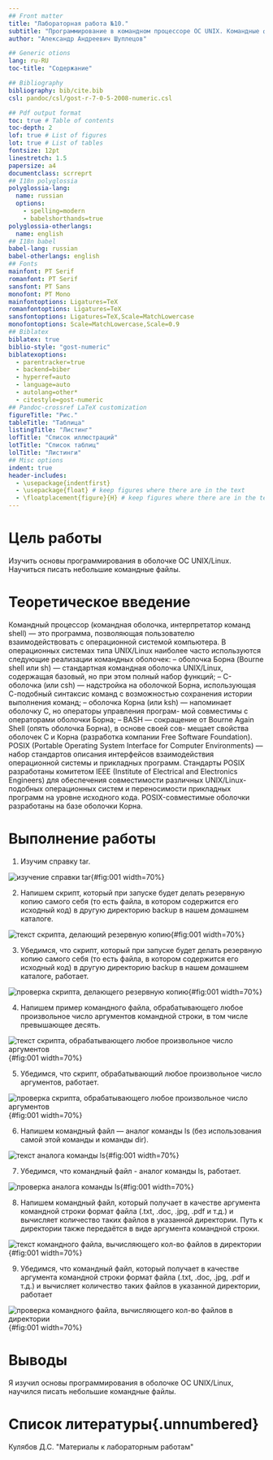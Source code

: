 ```yaml
---
## Front matter
title: "Лабораторная работа №10."
subtitle: "Программирование в командном процессоре ОС UNIX. Командные файлы."
author: "Александр Андреевич Шуплецов"

## Generic otions
lang: ru-RU
toc-title: "Содержание"

## Bibliography
bibliography: bib/cite.bib
csl: pandoc/csl/gost-r-7-0-5-2008-numeric.csl

## Pdf output format
toc: true # Table of contents
toc-depth: 2
lof: true # List of figures
lot: true # List of tables
fontsize: 12pt
linestretch: 1.5
papersize: a4
documentclass: scrreprt
## I18n polyglossia
polyglossia-lang:
  name: russian
  options:
	- spelling=modern
	- babelshorthands=true
polyglossia-otherlangs:
  name: english
## I18n babel
babel-lang: russian
babel-otherlangs: english
## Fonts
mainfont: PT Serif
romanfont: PT Serif
sansfont: PT Sans
monofont: PT Mono
mainfontoptions: Ligatures=TeX
romanfontoptions: Ligatures=TeX
sansfontoptions: Ligatures=TeX,Scale=MatchLowercase
monofontoptions: Scale=MatchLowercase,Scale=0.9
## Biblatex
biblatex: true
biblio-style: "gost-numeric"
biblatexoptions:
  - parentracker=true
  - backend=biber
  - hyperref=auto
  - language=auto
  - autolang=other*
  - citestyle=gost-numeric
## Pandoc-crossref LaTeX customization
figureTitle: "Рис."
tableTitle: "Таблица"
listingTitle: "Листинг"
lofTitle: "Список иллюстраций"
lotTitle: "Список таблиц"
lolTitle: "Листинги"
## Misc options
indent: true
header-includes:
  - \usepackage{indentfirst}
  - \usepackage{float} # keep figures where there are in the text
  - \floatplacement{figure}{H} # keep figures where there are in the text
---
```


# Цель работы

Изучить основы программирования в оболочке ОС UNIX/Linux. Научиться писать небольшие командные файлы.

# Теоретическое введение

Командный процессор (командная оболочка, интерпретатор команд shell) — это программа, позволяющая пользователю взаимодействовать с операционной системой компьютера. В операционных системах типа UNIX/Linux наиболее часто используются следующие реализации командных оболочек:
– оболочка Борна (Bourne shell или sh) — стандартная командная оболочка UNIX/Linux,
содержащая базовый, но при этом полный набор функций;
– С-оболочка (или csh) — надстройка на оболочкой Борна, использующая С-подобный
синтаксис команд с возможностью сохранения истории выполнения команд;
– оболочка Корна (или ksh) — напоминает оболочку С, но операторы управления програм-
мой совместимы с операторами оболочки Борна;
– BASH — сокращение от Bourne Again Shell (опять оболочка Борна), в основе своей сов-
мещает свойства оболочек С и Корна (разработка компании Free Software Foundation).
POSIX (Portable Operating System Interface for Computer Environments) — набор стандартов описания интерфейсов взаимодействия операционной системы и прикладных программ.
Стандарты POSIX разработаны комитетом IEEE (Institute of Electrical and Electronics Engineers) для обеспечения совместимости различных UNIX/Linux-подобных операционных систем и переносимости прикладных программ на уровне исходного кода.
POSIX-совместимые оболочки разработаны на базе оболочки Корна.

# Выполнение работы

1. Изучим справку tar.

![изучение справки tar](image/1.png){#fig:001 width=70%}

2. Напишем скрипт, который при запуске будет делать резервную копию самого себя (то есть файла, в котором содержится его исходный код) в другую директорию backup в нашем домашнем каталоге.

![текст скрипта, делающий резервную копию](image/2.png){#fig:001 width=70%}

3. Убедимся, что скрипт, который при запуске будет делать резервную копию самого себя (то есть файла, в котором содержится его исходный код) в другую директорию backup в нашем домашнем каталоге, работает.

![проверка скрипта, делающего резервную копию](image/3.png){#fig:001 width=70%}

4. Напишем пример командного файла, обрабатывающего любое произвольное число аргументов командной строки, в том числе превышающее десять.

![текст скрипта, обрабатывающего любое произвольное число аргументов](image/4.png){#fig:001 width=70%}

5. Убедимся, что скрипт, обрабатывающий любое произвольное число аргументов, работает.

![проверка скрипта, обрабатывающего любое произвольное число аргументов](image/5.png){#fig:001 width=70%}

6. Напишем командный файл — аналог команды ls (без использования самой этой команды и команды dir). 

![текст аналога команды ls](image/6.png){#fig:001 width=70%}

7. Убедимся, что командный файл - аналог команды ls, работает.

![проверка аналога команды ls](image/7.png){#fig:001 width=70%}

8. Напишем командный файл, который получает в качестве аргумента командной строки формат файла (.txt, .doc, .jpg, .pdf и т.д.) и вычисляет количество таких файлов в указанной директории. Путь к директории также передаётся в виде аргумента командной строки.

![текст командного файла, вычисляющего кол-во файлов в директории](image/8.png){#fig:001 width=70%}

9. Убедимся, что командный файл, который получает в качестве аргумента командной строки
формат файла (.txt, .doc, .jpg, .pdf и т.д.) и вычисляет количество таких файлов
в указанной директории, работает

![проверка командного файла, вычисляющего кол-во файлов в директории](image/9.png){#fig:001 width=70%}

# Выводы

Я изучил основы программирования в оболочке ОС UNIX/Linux, научился писать небольшие командные файлы.

# Список литературы{.unnumbered}

Кулябов Д.С. "Материалы к лабораторным работам"
